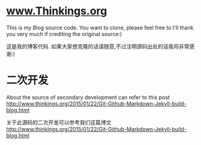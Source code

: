 # www.Thinkings.org
This is my Blog source code.
You want to clone, please feel free to
I'll thank you very much if crediting the original source:)

这是我的博客代码.
如果大家想克隆的话请随意,不过注明源码出处的话我将非常感谢:)

# 二次开发

About the source of secondary development can refer to this post
http://www.thinkings.org/2015/01/22/Git-Github-Markdown-Jekyll-build-blog.html

关于此源码的二次开发可以参考我们这篇博文
http://www.thinkings.org/2015/01/22/Git-Github-Markdown-Jekyll-build-blog.html
